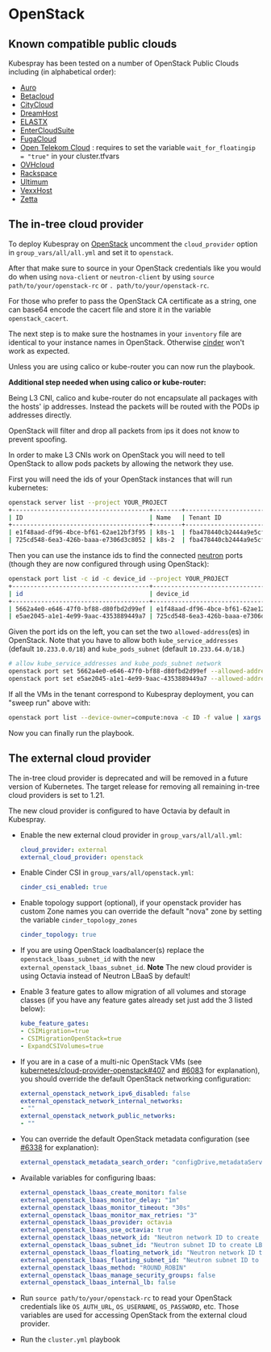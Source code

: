 
# OpenStack

## Known compatible public clouds

Kubespray has been tested on a number of OpenStack Public Clouds including (in alphabetical order):

- [Auro](https://auro.io/)
- [Betacloud](https://www.betacloud.io/)
- [CityCloud](https://www.citycloud.com/)
- [DreamHost](https://www.dreamhost.com/cloud/computing/)
- [ELASTX](https://elastx.se/)
- [EnterCloudSuite](https://www.entercloudsuite.com/)
- [FugaCloud](https://fuga.cloud/)
- [Open Telekom Cloud](https://cloud.telekom.de/) : requires to set the variable `wait_for_floatingip = "true"` in your cluster.tfvars
- [OVHcloud](https://www.ovhcloud.com/)
- [Rackspace](https://www.rackspace.com/)
- [Ultimum](https://ultimum.io/)
- [VexxHost](https://vexxhost.com/)
- [Zetta](https://www.zetta.io/)

## The in-tree cloud provider

To deploy Kubespray on [OpenStack](https://www.openstack.org/) uncomment the `cloud_provider` option in `group_vars/all/all.yml` and set it to `openstack`.

After that make sure to source in your OpenStack credentials like you would do when using `nova-client` or `neutron-client` by using `source path/to/your/openstack-rc` or `. path/to/your/openstack-rc`.

For those who prefer to pass the OpenStack CA certificate as a string, one can
base64 encode the cacert file and store it in the variable `openstack_cacert`.

The next step is to make sure the hostnames in your `inventory` file are identical to your instance names in OpenStack.
Otherwise [cinder](https://wiki.openstack.org/wiki/Cinder) won't work as expected.

Unless you are using calico or kube-router you can now run the playbook.

**Additional step needed when using calico or kube-router:**

Being L3 CNI, calico and kube-router do not encapsulate all packages with the hosts' ip addresses. Instead the packets will be routed with the PODs ip addresses directly.

OpenStack will filter and drop all packets from ips it does not know to prevent spoofing.

In order to make L3 CNIs work on OpenStack you will need to tell OpenStack to allow pods packets by allowing the network they use.

First you will need the ids of your OpenStack instances that will run kubernetes:

  ```bash
  openstack server list --project YOUR_PROJECT
  +--------------------------------------+--------+----------------------------------+--------+-------------+
  | ID                                   | Name   | Tenant ID                        | Status | Power State |
  +--------------------------------------+--------+----------------------------------+--------+-------------+
  | e1f48aad-df96-4bce-bf61-62ae12bf3f95 | k8s-1  | fba478440cb2444a9e5cf03717eb5d6f | ACTIVE | Running     |
  | 725cd548-6ea3-426b-baaa-e7306d3c8052 | k8s-2  | fba478440cb2444a9e5cf03717eb5d6f | ACTIVE | Running     |
  ```

Then you can use the instance ids to find the connected [neutron](https://wiki.openstack.org/wiki/Neutron) ports (though they are now configured through using OpenStack):

  ```bash
  openstack port list -c id -c device_id --project YOUR_PROJECT
  +--------------------------------------+--------------------------------------+
  | id                                   | device_id                            |
  +--------------------------------------+--------------------------------------+
  | 5662a4e0-e646-47f0-bf88-d80fbd2d99ef | e1f48aad-df96-4bce-bf61-62ae12bf3f95 |
  | e5ae2045-a1e1-4e99-9aac-4353889449a7 | 725cd548-6ea3-426b-baaa-e7306d3c8052 |
  ```

Given the port ids on the left, you can set the two `allowed-address`(es) in OpenStack. Note that you have to allow both `kube_service_addresses` (default `10.233.0.0/18`) and `kube_pods_subnet` (default `10.233.64.0/18`.)

  ```bash
  # allow kube_service_addresses and kube_pods_subnet network
  openstack port set 5662a4e0-e646-47f0-bf88-d80fbd2d99ef --allowed-address ip-address=10.233.0.0/18 --allowed-address ip-address=10.233.64.0/18
  openstack port set e5ae2045-a1e1-4e99-9aac-4353889449a7 --allowed-address ip-address=10.233.0.0/18 --allowed-address ip-address=10.233.64.0/18
  ```

If all the VMs in the tenant correspond to Kubespray deployment, you can "sweep run" above with:

  ```bash
  openstack port list --device-owner=compute:nova -c ID -f value | xargs -tI@ openstack port set @ --allowed-address ip-address=10.233.0.0/18 --allowed-address ip-address=10.233.64.0/18
  ```

Now you can finally run the playbook.

## The external cloud provider

The in-tree cloud provider is deprecated and will be removed in a future version of Kubernetes. The target release for removing all remaining in-tree cloud providers is set to 1.21.

The new cloud provider is configured to have Octavia by default in Kubespray.

- Enable the new external cloud provider in `group_vars/all/all.yml`:

  ```yaml
  cloud_provider: external
  external_cloud_provider: openstack
  ```

- Enable Cinder CSI in `group_vars/all/openstack.yml`:

  ```yaml
  cinder_csi_enabled: true
  ```

- Enable topology support (optional), if your openstack provider has custom Zone names you can override the default "nova" zone by setting the variable `cinder_topology_zones`

  ```yaml
  cinder_topology: true
  ```

- If you are using OpenStack loadbalancer(s) replace the `openstack_lbaas_subnet_id` with the new `external_openstack_lbaas_subnet_id`. **Note** The new cloud provider is using Octavia instead of Neutron LBaaS by default!
- Enable 3 feature gates to allow migration of all volumes and storage classes (if you have any feature gates already set just add the 3 listed below):

  ```yaml
  kube_feature_gates:
  - CSIMigration=true
  - CSIMigrationOpenStack=true
  - ExpandCSIVolumes=true
  ```

- If you are in a case of a multi-nic OpenStack VMs (see [kubernetes/cloud-provider-openstack#407](https://github.com/kubernetes/cloud-provider-openstack/issues/407) and [#6083](https://github.com/kubernetes-sigs/kubespray/issues/6083) for explanation), you should override the default OpenStack networking configuration:

  ```yaml
  external_openstack_network_ipv6_disabled: false
  external_openstack_network_internal_networks:
  - ""
  external_openstack_network_public_networks:
  - ""
  ```

- You can override the default OpenStack metadata configuration (see [#6338](https://github.com/kubernetes-sigs/kubespray/issues/6338) for explanation):
  
  ```yaml
  external_openstack_metadata_search_order: "configDrive,metadataService"
  ```
- Available variables for configuring lbaas:

  ```yaml
  external_openstack_lbaas_create_monitor: false
  external_openstack_lbaas_monitor_delay: "1m"
  external_openstack_lbaas_monitor_timeout: "30s"
  external_openstack_lbaas_monitor_max_retries: "3"
  external_openstack_lbaas_provider: octavia
  external_openstack_lbaas_use_octavia: true
  external_openstack_lbaas_network_id: "Neutron network ID to create LBaaS VIP"
  external_openstack_lbaas_subnet_id: "Neutron subnet ID to create LBaaS VIP"
  external_openstack_lbaas_floating_network_id: "Neutron network ID to get floating IP from"
  external_openstack_lbaas_floating_subnet_id: "Neutron subnet ID to get floating IP from"
  external_openstack_lbaas_method: "ROUND_ROBIN"
  external_openstack_lbaas_manage_security_groups: false
  external_openstack_lbaas_internal_lb: false

  ```

- Run `source path/to/your/openstack-rc` to read your OpenStack credentials like `OS_AUTH_URL`, `OS_USERNAME`, `OS_PASSWORD`, etc. Those variables are used for accessing OpenStack from the external cloud provider.
- Run the `cluster.yml` playbook
